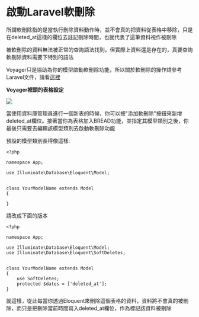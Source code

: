 # 啟動Laravel軟刪除

所謂軟刪除指的是當執行刪除資料動作時，並不會真的把資料從表格中移除，只是在deleted\_at這樣的欄位去註記刪除時間，也就代表了這筆資料視作被刪除

被軟刪除的資料無法被正常的查詢語法找到，但實際上資料還是存在的，真要查詢軟刪除資料需要下特別的語法

Voyager只是協助為你的模型啟動軟刪除功能，所以關於軟刪除的操作請參考Laravel文件，請看[這裡](https://laravel.com/docs/8.x/scout#soft-deleting)

**Voyager裡頭的表格設定**

![](https://i.imgur.com/k5Josc3.png)

當使用資料庫管理員進行一個新表的時候，你可以按"添加軟刪除"按鈕來新增deleted\_at欄位。接著當你為表格加入BREAD功能，並指定其模型類別之後，你最後只需要去編輯該模型類別去啟動軟刪除功能

預設的模型類別長得像這樣:

```
<?php

namespace App;

use Illuminate\Database\Eloquent\Model;


class YourModelName extends Model
{

}
```

請改成下面的版本

```
<?php

namespace App;

use Illuminate\Database\Eloquent\Model;
use Illuminate\Database\Eloquent\SoftDeletes;


class YourModelName extends Model
{
    use SoftDeletes;
    protected $dates = ['deleted_at'];
}
```

就這樣，從此每當你透過Eloquent來刪除這個表格的資料，資料將不會真的被刪除，而只是把刪除當前時間寫入deleted\_at欄位，作為標記該資料被刪除


